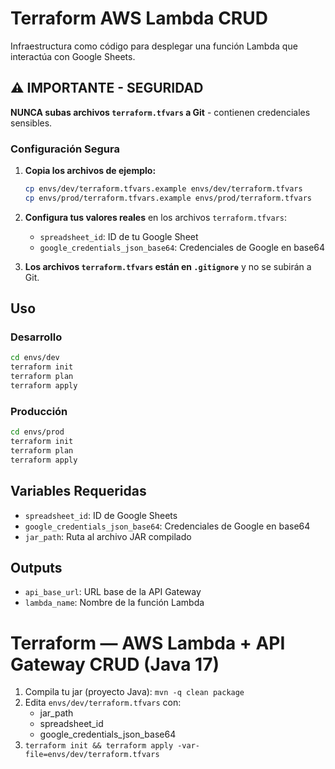 # Terraform AWS Lambda CRUD

Infraestructura como código para desplegar una función Lambda que interactúa con Google Sheets.

## ⚠️ **IMPORTANTE - SEGURIDAD**

**NUNCA subas archivos `terraform.tfvars` a Git** - contienen credenciales sensibles.

### Configuración Segura

1. **Copia los archivos de ejemplo:**
   ```bash
   cp envs/dev/terraform.tfvars.example envs/dev/terraform.tfvars
   cp envs/prod/terraform.tfvars.example envs/prod/terraform.tfvars
   ```

2. **Configura tus valores reales** en los archivos `terraform.tfvars`:
   - `spreadsheet_id`: ID de tu Google Sheet
   - `google_credentials_json_base64`: Credenciales de Google en base64

3. **Los archivos `terraform.tfvars` están en `.gitignore`** y no se subirán a Git.

## Uso

### Desarrollo
```bash
cd envs/dev
terraform init
terraform plan
terraform apply
```

### Producción
```bash
cd envs/prod
terraform init
terraform plan
terraform apply
```

## Variables Requeridas

- `spreadsheet_id`: ID de Google Sheets
- `google_credentials_json_base64`: Credenciales de Google en base64
- `jar_path`: Ruta al archivo JAR compilado

## Outputs

- `api_base_url`: URL base de la API Gateway
- `lambda_name`: Nombre de la función Lambda

# Terraform — AWS Lambda + API Gateway CRUD (Java 17)
1) Compila tu jar (proyecto Java): `mvn -q clean package`
2) Edita `envs/dev/terraform.tfvars` con:
   - jar_path
   - spreadsheet_id
   - google_credentials_json_base64
3) `terraform init && terraform apply -var-file=envs/dev/terraform.tfvars`